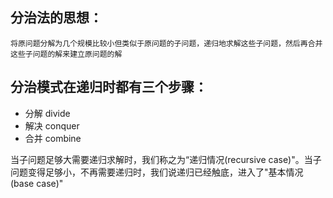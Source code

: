 
## 分治法的思想：

```
将原问题分解为几个规模比较小但类似于原问题的子问题，递归地求解这些子问题，然后再合并这些子问题的解来建立原问题的解
```


## 分治模式在递归时都有三个步骤：

- 分解 divide
- 解决 conquer
- 合并 combine

当子问题足够大需要递归求解时，我们称之为“递归情况(recursive case)"。当子问题变得足够小，不再需要递归时，我们说递归已经触底，进入了"基本情况(base case)"

